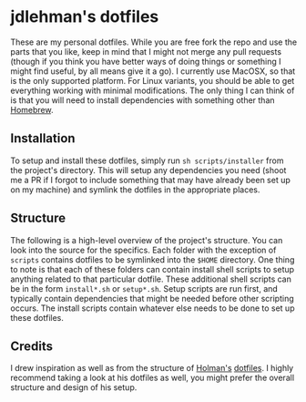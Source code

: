 # jdlehman's dotfiles

These are my personal dotfiles. While you are free fork the repo and use the parts that you like, keep in mind that I might not merge any pull requests (though if you think you have better ways of doing things or something I might find useful, by all means give it a go). I currently use MacOSX, so that is the only supported platform. For Linux variants, you should be able to get everything working with minimal modifications. The only thing I can think of is that you will need to install dependencies with something other than [Homebrew](http://brew.sh/).

## Installation

To setup and install these dotfiles, simply run `sh scripts/installer` from the project's directory. This will setup any dependencies you need (shoot me a PR if I forgot to include something that may have already been set up on my machine) and symlink the dotfiles in the appropriate places.

## Structure

The following is a high-level overview of the project's structure. You can look into the source for the specifics. Each folder with the exception of `scripts` contains dotfiles to be symlinked into the `$HOME` directory. One thing to note is that each of these folders can contain install shell scripts to setup anything related to that particular dotfile. These additional shell scripts can be in the form `install*.sh` or `setup*.sh`. Setup scripts are run first, and typically contain dependencies that might be needed before other scripting occurs. The install scripts contain whatever else needs to be done to set up these dotfiles.

## Credits

I drew inspiration as well as from the structure of [Holman's](http://zachholman.com/2010/08/dotfiles-are-meant-to-be-forked/) [dotfiles](https://github.com/holman/dotfiles). I highly recommend taking a look at his dotfiles as well, you might prefer the overall structure and design of his setup.
